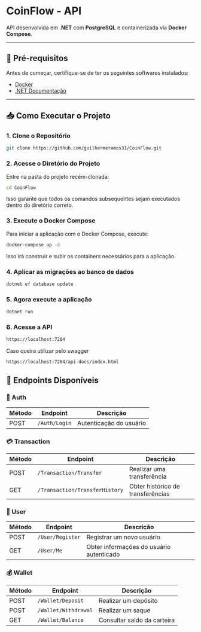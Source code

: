 # CoinFlow - API

API desenvolvida em **.NET** com **PostgreSQL** e containerizada via **Docker Compose**.

---

## 🚀 Pré-requisitos

Antes de começar, certifique-se de ter os seguintes softwares instalados:

- [Docker](https://docs.docker.com/get-docker/)
- [.NET ](https://dotnet.microsoft.com/pt-br/download) [Documentação](https://learn.microsoft.com/pt-br/dotnet/)

---

## 📥 Como Executar o Projeto

### 1. **Clone o Repositório**
```bash
git clone https://github.com/guilhermeramos31/CoinFlow.git
```

### 2. **Acesse o Diretório do Projeto**
Entre na pasta do projeto recém-clonada:
```bash
cd CoinFlow
```
Isso garante que todos os comandos subsequentes sejam executados dentro do diretório correto.

### 3. **Execute o Docker Compose**
Para iniciar a aplicação com o Docker Compose, execute:
```bash
docker-compose up -d
```
Isso irá construir e subir os containers necessários para a aplicação.

### 4. **Aplicar as migrações ao banco de dados**
```bash
dotnet ef database update
```
### 5. **Agora execute a aplicação**
```bash
dotnet run
```
### 6. **Acesse a API**
```bash
https://localhost:7204
```
Caso queira utilizar pelo swagger
```bash
https://localhost:7204/api-docs/index.html
```


## 📌 Endpoints Disponíveis

### 🔐 Auth

| Método | Endpoint         | Descrição                        |
|--------|-----------------|----------------------------------|
| POST   | `/Auth/Login`   | Autenticação do usuário         |

### 💳 Transaction

| Método | Endpoint                      | Descrição                          |
|--------|--------------------------------|------------------------------------|
| POST   | `/Transaction/Transfer`       | Realizar uma transferência        |
| GET    | `/Transaction/TransferHistory` | Obter histórico de transferências |

### 👤 User

| Método | Endpoint        | Descrição                               |
|--------|----------------|-----------------------------------------|
| POST   | `/User/Register` | Registrar um novo usuário            |
| GET    | `/User/Me`       | Obter informações do usuário autenticado |

### 💰 Wallet

| Método | Endpoint           | Descrição                        |
|--------|-------------------|----------------------------------|
| POST   | `/Wallet/Deposit`  | Realizar um depósito            |
| POST   | `/Wallet/Withdrawal` | Realizar um saque              |
| GET    | `/Wallet/Balance`  | Consultar saldo da carteira     |
